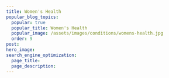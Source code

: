 ```yaml
---
title: Women's Health
popular_blog_topics:
  popular: true
  popular_title: Women's Health
  popular_image: /assets/images/conditions/womens-health.jpg
  order: 9
post:
hero_image:
search_engine_optimization:
  page_title:
  page_description:
---
```

